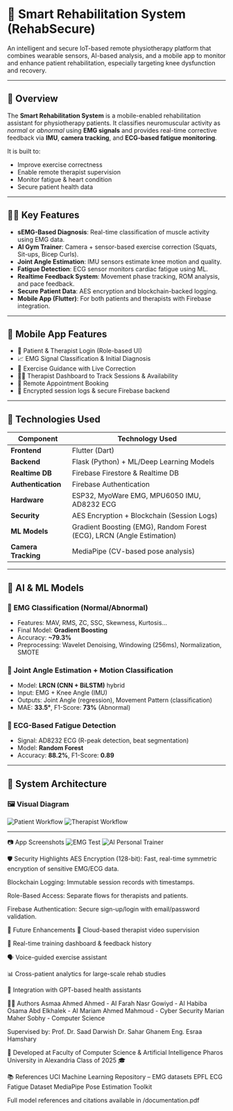 # 💪 Smart Rehabilitation System (RehabSecure)

An intelligent and secure IoT-based remote physiotherapy platform that combines wearable sensors, AI-based analysis, and a mobile app to monitor and enhance patient rehabilitation, especially targeting knee dysfunction and recovery.

---

## 🧠 Overview

The **Smart Rehabilitation System** is a mobile-enabled rehabilitation assistant for physiotherapy patients. It classifies neuromuscular activity as *normal* or *abnormal* using **EMG signals** and provides real-time corrective feedback via **IMU**, **camera tracking**, and **ECG-based fatigue monitoring**.

It is built to:
- Improve exercise correctness
- Enable remote therapist supervision
- Monitor fatigue & heart condition
- Secure patient health data

---

## 👩‍⚕️ Key Features

- **sEMG-Based Diagnosis**: Real-time classification of muscle activity using EMG data.
- **AI Gym Trainer**: Camera + sensor-based exercise correction (Squats, Sit-ups, Bicep Curls).
- **Joint Angle Estimation**: IMU sensors estimate knee motion and quality.
- **Fatigue Detection**: ECG sensor monitors cardiac fatigue using ML.
- **Realtime Feedback System**: Movement phase tracking, ROM analysis, and pace feedback.
- **Secure Patient Data**: AES encryption and blockchain-backed logging.
- **Mobile App (Flutter)**: For both patients and therapists with Firebase integration.

---

## 📲 Mobile App Features

- 👤 Patient & Therapist Login (Role-based UI)
- 📈 EMG Signal Classification & Initial Diagnosis
- 🤸 Exercise Guidance with Live Correction
- 🧑‍⚕️ Therapist Dashboard to Track Sessions & Availability
- 📅 Remote Appointment Booking
- 🔐 Encrypted session logs & secure Firebase backend

---

## 🧪 Technologies Used

| Component          | Technology Used                             |
|-------------------|---------------------------------------------|
| **Frontend**       | Flutter (Dart)                              |
| **Backend**        | Flask (Python) + ML/Deep Learning Models    |
| **Realtime DB**    | Firebase Firestore & Realtime DB            |
| **Authentication** | Firebase Authentication                     |
| **Hardware**       | ESP32, MyoWare EMG, MPU6050 IMU, AD8232 ECG |
| **Security**       | AES Encryption + Blockchain (Session Logs)  |
| **ML Models**      | Gradient Boosting (EMG), Random Forest (ECG), LRCN (Angle Estimation) |
| **Camera Tracking**| MediaPipe (CV-based pose analysis)         |

---

## 🧪 AI & ML Models

### 🔹 EMG Classification (Normal/Abnormal)
- Features: MAV, RMS, ZC, SSC, Skewness, Kurtosis...
- Final Model: **Gradient Boosting**
- Accuracy: **~79.3%**
- Preprocessing: Wavelet Denoising, Windowing (256ms), Normalization, SMOTE

### 🔹 Joint Angle Estimation + Motion Classification
- Model: **LRCN (CNN + BiLSTM)** hybrid
- Input: EMG + Knee Angle (IMU)
- Outputs: Joint Angle (regression), Movement Pattern (classification)
- MAE: **33.5°**, F1-Score: **73%** (Abnormal)

### 🔹 ECG-Based Fatigue Detection
- Signal: AD8232 ECG (R-peak detection, beat segmentation)
- Model: **Random Forest**
- Accuracy: **88.2%**, F1-Score: **0.89**

---

## 🧬 System Architecture

### 🖼️ Visual Diagram

![Patient Workflow](screenshots/patientWorkflow.png)
![Therapist Workflow](screenshots/therapistWorkflow.png)

---

📷 App Screenshots
![EMG Test](screenshots/app_1.png)
![AI Personal Trainer](screenshots/app_2.png)

🛡️ Security Highlights
AES Encryption (128-bit): Fast, real-time symmetric encryption of sensitive EMG/ECG data.

Blockchain Logging: Immutable session records with timestamps.

Role-Based Access: Separate flows for therapists and patients.

Firebase Authentication: Secure sign-up/login with email/password validation.

🚀 Future Enhancements
📡 Cloud-based therapist video supervision

💾 Real-time training dashboard & feedback history

🗣️ Voice-guided exercise assistant

📊 Cross-patient analytics for large-scale rehab studies

🧠 Integration with GPT-based health assistants

👩‍💻 Authors
Asmaa Ahmed Ahmed - AI
Farah Nasr Gowiyd - AI
Habiba Osama Abd Elkhalek - AI
Mariam Ahmed Mahmoud - Cyber Security
Marian Maher Sobhy  - Computer Science

Supervised by:
Prof. Dr. Saad Darwish
Dr. Sahar Ghanem
Eng. Esraa Hamshary

🏫 Developed at
Faculty of Computer Science & Artificial Intelligence
Pharos University in Alexandria
Class of 2025 🎓

📚 References
UCI Machine Learning Repository – EMG datasets
EPFL ECG Fatigue Dataset
MediaPipe Pose Estimation Toolkit

Full model references and citations available in /documentation.pdf
